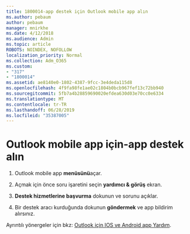 ```yaml
---
title: 1800014-app destek için Outlook mobile app alın
ms.author: pebaum
author: pebaum
manager: mnirkhe
ms.date: 4/12/2018
ms.audience: Admin
ms.topic: article
ROBOTS: NOINDEX, NOFOLLOW
localization_priority: Normal
ms.collection: Adm_O365
ms.custom:
- "317"
- "1800014"
ms.assetid: ae8140e0-1802-4387-9fcc-3e4deda115d8
ms.openlocfilehash: 4f9fa98fe1ae02c1804b0bcb967fef13c72bb940
ms.sourcegitcommit: 5fb7a4b28859690020efdea630d03e70cc0e6334
ms.translationtype: MT
ms.contentlocale: tr-TR
ms.lasthandoff: 06/28/2019
ms.locfileid: "35387005"
---
```

# <a name="get-in-app-support-for-the-outlook-mobile-app"></a>Outlook mobile app için-app destek alın

1. Outlook mobile app **menüsünü**açar.

2. Açmak için önce soru işaretini seçin **yardımcı &amp; görüş** ekran.

3. **Destek hizmetlerine başvurma** dokunun ve sorunu açıklar.

4. Bir destek aracı kurduğunda dokunun **göndermek** ve app bildirim alırsınız.

Ayrıntılı yönergeler için bkz: [Outlook için IOS ve Android app Yardım](https://support.office.com/article/218a22d1-9fa5-4889-b689-de1c63493243.aspx#ID0EAABAAA=Contact_Support).
